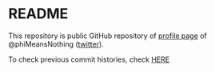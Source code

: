 # README

This repository is public GitHub repository of [profile page](https://b1nk.net) of @phiMeansNothing ([twitter](https://twitter.com/phimeansnothing)).

To check previous commit histories, check [HERE](https://github.com/fxxk3rrth4ng/twpf.old/commits/master)
